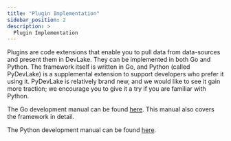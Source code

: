 ```yaml
---
title: "Plugin Implementation"
sidebar_position: 2
description: >
  Plugin Implementation
---
```


Plugins are code extensions that enable you to pull data from data-sources and present them in DevLake. 
They can be implemented in both Go and Python. The framework itself is written in Go, and Python (called PyDevLake) is a supplemental extension to 
support developers who prefer it using it. PyDevLake is relatively brand new, and we would like to see it gain more traction; we encourage you to give it 
a try if you are familiar with Python.

The Go development manual can be found [here](https://github.com/apache/incubator-devlake/blob/main/backend/DevelopmentManual.md). This manual also covers the framework in detail.

The Python development manual can be found [here](https://github.com/apache/incubator-devlake/blob/main/backend/python/README.md).
